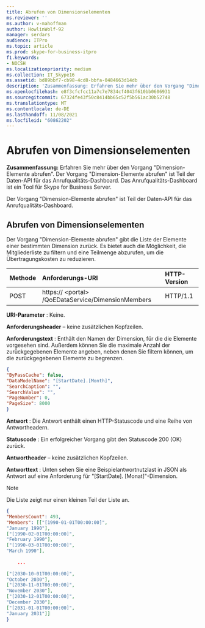 ```yaml
---
title: Abrufen von Dimensionselementen
ms.reviewer: ''
ms.author: v-mahoffman
author: HowlinWolf-92
manager: serdars
audience: ITPro
ms.topic: article
ms.prod: skype-for-business-itpro
f1.keywords:
- NOCSH
ms.localizationpriority: medium
ms.collection: IT_Skype16
ms.assetid: bd89bbf7-cb98-4cd8-bbfa-0484663d14db
description: 'Zusammenfassung: Erfahren Sie mehr über den Vorgang "Dimension-Elemente abrufen". Der Vorgang "Dimension-Elemente abrufen" ist Teil der Daten-API für das Anrufqualitäts-Dashboard. Das Anrufqualitäts-Dashboard ist ein Tool für Skype for Business Server.'
ms.openlocfilehash: e8f3cfcfcc11a7c7e7834cf4043f610bb0606931
ms.sourcegitcommit: 67324fe43f50c8414bb65c52f5b561ac30b52748
ms.translationtype: MT
ms.contentlocale: de-DE
ms.lasthandoff: 11/08/2021
ms.locfileid: "60862202"
---
```

# <a name="get-dimension-members"></a>Abrufen von Dimensionselementen
 
**Zusammenfassung:** Erfahren Sie mehr über den Vorgang "Dimension-Elemente abrufen". Der Vorgang "Dimension-Elemente abrufen" ist Teil der Daten-API für das Anrufqualitäts-Dashboard. Das Anrufqualitäts-Dashboard ist ein Tool für Skype for Business Server.
  
Der Vorgang "Dimension-Elemente abrufen" ist Teil der Daten-API für das Anrufqualitäts-Dashboard.
  
## <a name="get-dimension-members"></a>Abrufen von Dimensionselementen

Der Vorgang "Dimension-Elemente abrufen" gibt die Liste der Elemente einer bestimmten Dimension zurück. Es bietet auch die Möglichkeit, die Mitgliederliste zu filtern und eine Teilmenge abzurufen, um die Übertragungskosten zu reduzieren.
  

|**Methode**|**Anforderungs-URI**|**HTTP-Version**|
|:-----|:-----|:-----|
|POST  <br/> |https:// \<portal\> /QoEDataService/DimensionMembers  <br/> |HTTP/1.1  <br/> |
   
 **URI-Parameter** : Keine.
  
 **Anforderungsheader** – keine zusätzlichen Kopfzeilen.
  
 **Anforderungstext** : Enthält den Namen der Dimension, für die die Elemente vorgesehen sind. Außerdem können Sie die maximale Anzahl der zurückgegebenen Elemente angeben, neben denen Sie filtern können, um die zurückgegebenen Elemente zu begrenzen.
  
```json
{
"ByPassCache": false,
"DataModelName": "[StartDate].[Month]",
"SearchCaption": "",
"SearchValue": "",
"PageNumber": 0,
"PageSize": 8000
}
```

 **Antwort** : Die Antwort enthält einen HTTP-Statuscode und eine Reihe von Antwortheadern.
  
 **Statuscode** : Ein erfolgreicher Vorgang gibt den Statuscode 200 (OK) zurück.
  
 **Antwortheader** – keine zusätzlichen Kopfzeilen.
  
 **Antworttext** : Unten sehen Sie eine Beispielantwortnutzlast in JSON als Antwort auf eine Anforderung für "[StartDate]. [Monat]"-Dimension.
  
> [!NOTE]
> Die Liste zeigt nur einen kleinen Teil der Liste an. 
  
```json
{
"MembersCount": 493,
"Members": [["[1990-01-01T00:00:00]",
"January 1990"],
["[1990-02-01T00:00:00]",
"February 1990"],
["[1990-03-01T00:00:00]",
"March 1990"],
 
    ...
    
["[2030-10-01T00:00:00]",
"October 2030"],
["[2030-11-01T00:00:00]",
"November 2030"],
["[2030-12-01T00:00:00]",
"December 2030"],
["[2031-01-01T00:00:00]",
"January 2031"]]
}
```
